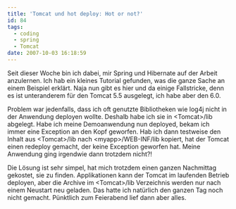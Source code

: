 ```yaml
---
title: 'Tomcat und hot deploy: Hot or not?'
id: 84
tags:
  - coding
  - spring
  - Tomcat
date: 2007-10-03 16:18:59
---
```


Seit dieser Woche bin ich dabei, mir Spring und Hibernate auf der Arbeit anzulernen. Ich hab ein kleines Tutorial gefunden, was die ganze Sache an einem Beispiel erkl&#xE4;rt. Naja nun gibt es hier und da einige Fallstricke, denn es ist unteranderem f&#xFC;r den Tomcat 5.5 ausgelegt, ich habe aber den 6.0.

Problem war jedenfalls, dass ich oft genutzte Bibliotheken wie log4j nicht in der Anwendung deployen wollte. Deshalb habe ich sie in &lt;Tomcat&gt;/lib abgelegt. Habe ich meine Demoanwendung nun deployed, bekam ich immer eine Exception an den Kopf geworfen. Hab ich dann testweise den Inhalt aus &lt;Tomcat&gt;/lib nach &lt;myapp&gt;/WEB-INF/lib kopiert, hat der Tomcat einen redeploy gemacht, der keine Exception geworfen hat. Meine Anwendung ging irgendwie dann trotzdem nicht?!

Die L&#xF6;sung ist sehr simpel, hat mich trotzdem einen ganzen Nachmittag gekostet, sie zu finden. Applikationen kann der Tomcat im laufenden Betrieb deployen, aber die Archive im &lt;Tomcat&gt;/lib Verzeichnis werden nur nach einem Neustart neu geladen. Das hatte ich nat&#xFC;rlich den ganzen Tag noch nicht gemacht. P&#xFC;nktlich zum Feierabend lief dann aber alles.